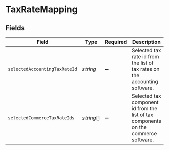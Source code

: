 # TaxRateMapping


## Fields

| Field                                                                               | Type                                                                                | Required                                                                            | Description                                                                         |
| ----------------------------------------------------------------------------------- | ----------------------------------------------------------------------------------- | ----------------------------------------------------------------------------------- | ----------------------------------------------------------------------------------- |
| `selectedAccountingTaxRateId`                                                       | *string*                                                                            | :heavy_minus_sign:                                                                  | Selected tax rate id from the list of tax rates on the accounting software.         |
| `selectedCommerceTaxRateIds`                                                        | *string*[]                                                                          | :heavy_minus_sign:                                                                  | Selected tax component id from the list of tax components on the commerce software. |